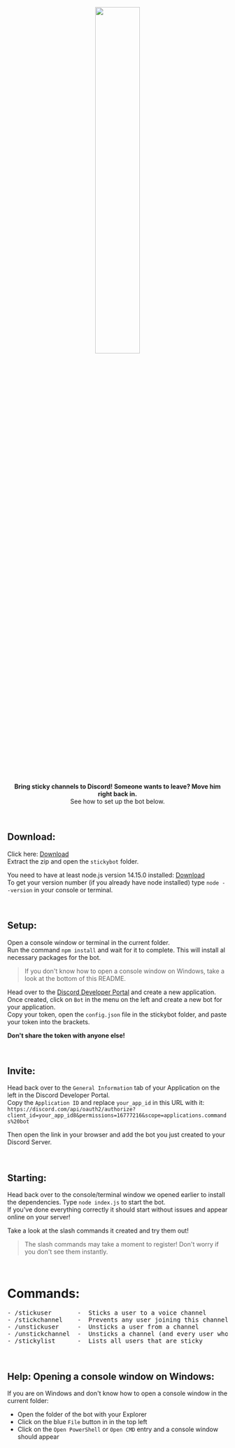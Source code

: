 <div align="center" markdown=1>
	<p align="center"><img width=45% src="https://3urobeat.com/stickybot/logo.png"></p>
	<strong>Bring sticky channels to Discord! Someone wants to leave? Move him right back in.</strong>
	<br>See how to set up the bot below.<br>
	<p></p>
</div>

&nbsp;  

## **Download:**
Click here: [Download](https://github.com/3urobeat/stickybot/archive/master.zip)  
Extract the zip and open the `stickybot` folder.  
  
You need to have at least node.js version 14.15.0 installed: [Download](https://nodejs.org)  
To get your version number (if you already have node installed) type `node --version` in your console or terminal.  

&nbsp; 

## **Setup:**
Open a console window or terminal in the current folder.  
Run the command `npm install` and wait for it to complete. This will install al necessary packages for the bot.  
> If you don't know how to open a console window on Windows, take a look at the bottom of this README.
  
Head over to the [Discord Developer Portal](https://discord.com/developers/applications) and create a new application.  
Once created, click on `Bot` in the menu on the left and create a new bot for your application.  
Copy your token, open the `config.json` file in the stickybot folder, and paste your token into the brackets.  
  
**Don't share the token with anyone else!**

&nbsp; 

## **Invite:**
Head back over to the `General Information` tab of your Application on the left in the Discord Developer Portal.  
Copy the `Application ID` and replace `your_app_id` in this URL with it:  
`https://discord.com/api/oauth2/authorize?client_id=your_app_id8&permissions=16777216&scope=applications.commands%20bot`  
  
Then open the link in your browser and add the bot you just created to your Discord Server.  

&nbsp; 

## **Starting:**
Head back over to the console/terminal window we opened earlier to install the dependencies.
Type `node index.js` to start the bot.  
If you've done everything correctly it should start without issues and appear online on your server!  

Take a look at the slash commands it created and try them out!  
> The slash commands may take a moment to register! Don't worry if you don't see them instantly.  

&nbsp; 

# **Commands:**
<pre>
- /stickuser       -  Sticks a user to a voice channel
- /stickchannel    -  Prevents any user joining this channel from leaving (honeypot)
- /unstickuser     -  Unsticks a user from a channel
- /unstickchannel  -  Unsticks a channel (and every user who was stickied to it)
- /stickylist      -  Lists all users that are sticky
</pre>

&nbsp; 
&nbsp; 

## Help: Opening a console window on Windows:
If you are on Windows and don't know how to open a console window in the current folder:  
- Open the folder of the bot with your Explorer  
- Click on the blue `File` button in in the top left  
- Click on the `Open PowerShell` or `Open CMD` entry and a console window should appear